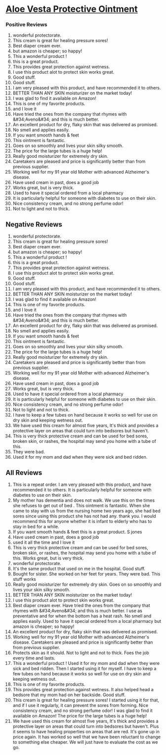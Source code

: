# [Aloe Vesta Protective Ointment](https://products.checkmycream.com/products/Aloe-Vesta-Protective-Ointment.html)

### Positive Reviews

<ol>
      <li>wonderful protectorate.</li>
      <li>This cream is great for healing pressure sores!  </li>
      <li>Best diaper cream ever.  </li>
      <li>but amazon is cheaper; so happy!</li>
      <li>This a wonderful product !  </li>
      <li>this is a great product.</li>
      <li>This provides great protection against wetness.  </li>
      <li>I use this product alot to protect skin works great.</li>
      <li>Good stuff.</li>
      <li>Good stuff.</li>
      <li>I am very pleased with this product, and have recommended it to others.  </li>
      <li>BETTER THAN ANY SKIN moisturizer on the market today!</li>
      <li>I was glad to find it available on Amazon!  </li>
      <li>This is one of my favorite products.</li>
      <li>and I love it</li>
      <li>Have tried the ones from the company that rhymes with &amp;#34;Aveno&amp;#34; and this is much better.  </li>
      <li>An excellent product for dry, flaky skin that was delivered as promised.</li>
      <li>No smell and applies easily.  </li>
      <li>If you want smooth hands &amp; feet</li>
      <li>This ointment is fantastic.</li>
      <li>Goes on so smoothly and lives your skin silky smooth.</li>
      <li>The price for the large tubes is a huge help!</li>
      <li>Really good moisturizer for extremely dry skin.  </li>
      <li>Caretakers are pleased and price is significantly better than from previous supplier.</li>
      <li>Working well for my 91 year old Mother with advanced Alzheimer&#x27;s disease.  </li>
      <li>Have used cream in past, does a good job</li>
      <li>Works great, but is very thick.</li>
      <li>Used to have it special ordered from a local pharmacy</li>
      <li>It is particularly helpful for someone with diabetes to use on their skin.</li>
      <li>Nice consistency cream, and no strong perfume odor!  </li>
      <li>Not to light and not to thick.</li>
</ol>


<h2>Negative Reviews</h2>
<ol>
<li> wonderful protectorate.</li>
<li> This cream is great for healing pressure sores!  </li>
<li> Best diaper cream ever.  </li>
<li> but amazon is cheaper; so happy!</li>
<li> This a wonderful product !  </li>
<li> this is a great product.</li>
<li> This provides great protection against wetness.  </li>
<li> I use this product alot to protect skin works great.</li>
<li> Good stuff.</li>
<li> Good stuff.</li>
<li> I am very pleased with this product, and have recommended it to others.  </li>
<li> BETTER THAN ANY SKIN moisturizer on the market today!</li>
<li> I was glad to find it available on Amazon!  </li>
<li> This is one of my favorite products.</li>
<li> and I love it</li>
<li> Have tried the ones from the company that rhymes with &amp;#34;Aveno&amp;#34; and this is much better.  </li>
<li> An excellent product for dry, flaky skin that was delivered as promised.</li>
<li> No smell and applies easily.  </li>
<li> If you want smooth hands &amp; feet</li>
<li> This ointment is fantastic.</li>
<li> Goes on so smoothly and lives your skin silky smooth.</li>
<li> The price for the large tubes is a huge help!</li>
<li> Really good moisturizer for extremely dry skin.  </li>
<li> Caretakers are pleased and price is significantly better than from previous supplier.</li>
<li> Working well for my 91 year old Mother with advanced Alzheimer&#x27;s disease.  </li>
<li> Have used cream in past, does a good job</li>
<li> Works great, but is very thick.</li>
<li> Used to have it special ordered from a local pharmacy</li>
<li> It is particularly helpful for someone with diabetes to use on their skin.</li>
<li> Nice consistency cream, and no strong perfume odor!  </li>
<li> Not to light and not to thick.</li>
<li> I have to keep a few tubes on hand because it works so well for use on dry skin and keeping wetness out.</li>
<li> We have used this cream for almost five years,  It&#x27;s thick and provides a protective layer on areas that could turn into bedsores but haven&#x27;t.</li>
<li> This is very thick protective cream and can be used for bed sores, broken skin, or rashes, the hospital may send you home with a tube of this.</li>
<li> They were bad.</li>
<li> Used it for my mom and dad when they were sick and bed ridden.</li>
</ol>

<h2>All Reviews</h2>

<ol>
    <li> This is a repeat order.  I am very pleased with this product, and have recommended it to others.  It is particularly helpful for someone with diabetes to use on their skin.</li>
    <li> My mother has dementia and does not walk. We use this on the times she refuses to get out of bed . This ointment is fantastic. When she came to stay with us from the nursing home two years ago, she had bed sores since using this product she has not had any. thank you. I would recommend this for anyone whether it is infant to elderly who has to stay in bed for a while.</li>
    <li> If you want smooth hands &amp; feet this is a great product. S jones</li>
    <li> Have used cream in past, does a good job</li>
    <li> used it all the time and I love it</li>
    <li> This is very thick protective cream and can be used for bed sores, broken skin, or rashes, the hospital may send you home with a tube of this. Works great, but is very thick.</li>
    <li> wonderful protectorate.</li>
    <li> It&#x27;s the same product that used on me in the hospital. Good stuff.</li>
    <li> Bought for sister. She worked on her feet for years. They were bad. This stuff works</li>
    <li> Really good moisturizer for extremely dry skin.  Goes on so smoothly and lives your skin silky smooth.</li>
    <li> BETTER THAN ANY SKIN moisturizer on the market today!</li>
    <li> I use this product alot to protect skin works great.</li>
    <li> Best diaper cream ever.  Have tried the ones from the company that rhymes with &amp;#34;Aveno&amp;#34; and this is much better.  I use as preventative and for when the bottom has a heat rash.  No smell and applies easily.  Used to have it special ordered from a local pharmacy but amazon is cheaper; so happy!</li>
    <li> An excellent product for dry, flaky skin that was delivered as promised.</li>
    <li> Working well for my 91 year old Mother with advanced Alzheimer&#x27;s disease.  Caretakers are pleased and price is significantly better than from previous supplier.</li>
    <li> Protects skin as it should. Not to light and not to thick. Foes the job every time and lasts.</li>
    <li> This a wonderful product !  Used it for my mom and dad when they were sick and bed ridden. Then I started using it for myself. I have to keep a few tubes on hand because it works so well for use on dry skin and keeping wetness out.</li>
    <li> This is one of my favorite products.</li>
    <li> This provides great protection against wetness.  It also helped head a bedsore that my mom had on her backside.  Good stuff.</li>
    <li> This cream is great for healing pressure sores!  I started using it for that, and if I use it regularly, it can prevent the sores from forming. Nice consistency cream, and no strong perfume odor!  I was glad to find it available on Amazon!  The price for the large tubes is a huge help!</li>
    <li> We have used this cream for almost five years,  It&#x27;s thick and provides a protective layer on areas that could turn into bedsores but haven&#x27;t. Plus it seems to have healing properties on areas that are red.  It&#x27;s gone up in price again.  It has worked so well that we have been reluctant to change to something else cheaper.  We will just have to evaluate the cost as we go.</li>
</ol>




